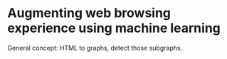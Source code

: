 # Augmenting web browsing experience using machine learning
General concept: HTML to graphs, detect those subgraphs.
